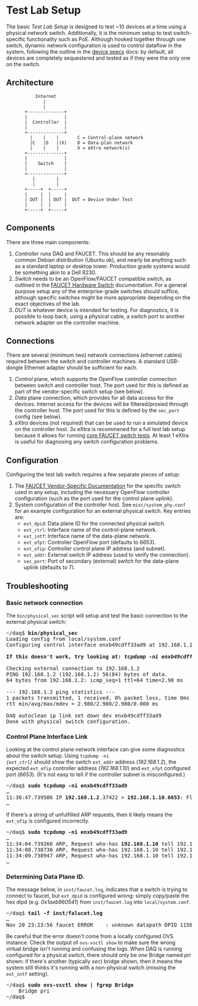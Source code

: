 # Test Lab Setup

The basic _Test Lab Setup_ is designed to test ~10 devices at a time using a physical network
switch. Additionally, it is the minimum setup to test switch-specific functionality such as PoE.
Although hooked together through one switch, dynamic network configuration is used to control
dataflow in the system, following the outline in the [device specs](device_specs.md) docs: by
default, all devices are completely sequestered and tested as if they were the only one on the
switch.

## Architecture

```
           Internet
              |
              |
       +--------------+
       |              |
       |  Controller  |
       |              |
       +--------------+
         |    |    |       C = Control-plane network
         |C   |D   |(X)    D = Data-plan network
         |    |    |       X = eXtra network(s)
       +--------------+
       |              |
       |    Switch    |
       |              |
       +--------------+
          |        |
          |        |
       +-----+  +-----+
       |     |  |     |
       | DUT |  | DUT |  DUT = Device Under Test
       |     |  |     |
       +-----+  +-----+

```

## Components

There are three main components:
1. _Controller_ runs DAQ and FAUCET. This should be any resonably common Debian distribution
(Ubuntu ok), and nearly be anything such as a standard laptop or desktop tower. Production
grade systems would be something akin to a Dell R230.
2. _Switch_ needs to be an OpenFlow/FAUCET compatible switch, as outlined in the
[FAUCET Hardware Switch](https://faucet.readthedocs.io/en/latest/vendors/index.html) documentation.
For a general purpose setup any of the enterprise-grade switches should suffice, although specific
switches might be more appropriate depending on the exact objectives of the lab.
3. _DUT_ is whatever device is intended for testing. For diagnostics, it is possible to loop back,
using a physical cable, a switch port to another network adapter on the controller machine.

## Connections

There are several (minimum two) network connections (ethernet cables) required between the switch
and controller machines. A standard USB-dongle Ethernet adapter should be sufficient for each.
1. _Control_ plane, which supports the OpenFlow controller connection between switch and controller
host. The port used for this is defined as part of the vendor-specific switch setup (see below).
2. _Data_ plane connection, which provides for all data access for the devices. Internet access for
the devices will be filtered/proxied through the controller host. The port used for this is defined
by the `sec_port` config (see below).
3. _eXtra_ devices (not required) that can be used to run a simulated device on the controller
host. 3x eXtra is recommened for a full test lab setup because it allows for running
[core FAUCET switch tests](https://faucet.readthedocs.io/en/latest/testing.html#hardware-switch-testing-with-docker).
At least 1 eXtra is useful for diagnosing any switch configuration problems.

## Configuration

Configuring the test lab switch requires a few separate pieces of setup:
1. The [FAUCET Vendor-Specific Documentation](https://docs.faucet.nz/en/latest/vendors/index.html)
for the specific switch used in any setup, including the necessary OpenFlow controller
configuration (such as the port used for the control plane uplink).
2. System configuration of the controller host. See `misc/system_phy.conf` for an example
configuration for an external physical switch. Key entries are:
    * `ext_dpid`: Data plane ID for the connected physical switch.
    * `ext_ctrl`: Interface name of the control-plane network.
    * `ext_intf`: Interface name of the data-plane network.
    * `ext_ofpt`: Controller OpenFlow port (defaults to 6653).
    * `ext_ofip`: Controller control plane IP address (and subnet).
    * `ext_addr`: External switch IP address (used to verify the connection).
    * `sec_port`: Port of secondary (external) switch for the data-plane uplink (defaults to 7).

## Troubleshooting

### Basic network connection

The `bin/physical_sec` script will setup and test the basic connection to the external physical switch:
<pre>
~/daq$ <b>bin/physical_sec</b>
Loading config from local/system.conf
Configuring control interface enxb49cdff33ad9 at 192.168.1.10/16

<b>If this doesn't work, try looking at: <i>tcpdump -ni enxb49cdff33ad9</i></b>

Checking external connection to 192.168.1.2
PING 192.168.1.2 (192.168.1.2) 56(84) bytes of data.
64 bytes from 192.168.1.2: icmp_seq=1 ttl=64 time=2.98 ms

--- 192.168.1.2 ping statistics ---
1 packets transmitted, 1 received, 0% packet loss, time 0ms
rtt min/avg/max/mdev = 2.980/2.980/2.980/0.000 ms

DAQ autoclean ip link set down dev enxb49cdff33ad9
Done with physical switch configuration.
</pre>

### Control Plane Interface Link

Looking at the control plane network interface can give some diagnostics about the switch setup.
Using <code>tcpdump -ni <em>{ext_ctrl}</em></code> should show the switch `ext_addr` address
(_192.168.1.2_), the expected `ext_ofip` controller address (_192.168.1.10_) and `ext_ofpt`
configured port (_6653_). (It's not easy to tell if the controller subnet is misconfigured.)

<pre>
~/daq$ <b>sudo tcpdump -ni enxb49cdff33ad9</b>
&hellip;
11:30:47.739506 IP <b>192.168.1.2</b>.37422 > <b>192.168.1.10</b>.<b>6653</b>: Flags [S], seq 2153185008, win 29200, options [mss 1460,sackOK,TS val 38338000 ecr 0,nop,wscale 7], length 0
&hellip;
</pre>

If there's a string of unfulfilled ARP requests, then it likely means the `ext_ofip` is
configured incorrectly.
<pre>
~/daq$ <b>sudo tcpdump -ni enxb49cdff33ad9</b>
&hellip;
11:34:04.739266 ARP, Request who-has <b>192.168.1.10</b> tell 192.168.1.2, length 46
11:34:08.738730 ARP, Request who-has 192.168.1.10 tell 192.168.1.2, length 46
11:34:09.738947 ARP, Request who-has 192.168.1.10 tell 192.168.1.2, length 46
&hellip;
</pre>

### Determining Data Plane ID.

The message below, in `inst/faucet.log`, indicates that a switch is trying
to connect to faucet, but `ext_dpid` is configured wrong: simply copy/paste
the hex dipd (e.g. _0x1aeb960541_) from `inst/faucet.log` into `local/system.conf`.
<pre>
~/daq$ <b>tail -f inst/falucet.log</b>
&hellip;
Nov 20 23:23:56 faucet ERROR    <ryu.controller.ofp_event.EventOFPSwitchFeatures object at 0x7fd22a14dcc0>: unknown datapath DPID 115621627201 (<b>0x1aeb960541</b>)
</pre>

Be careful that the error doesn't come from a locally configured OVS instance. Check
the output of `ovs-vsctl show` to make sure the wrong virtual bridge isn't running
and confusing the logs. When DAQ is running configured for a physical switch,
there should only be _one_ Bridge named _pri_ shown: if there's another (typically
_sec_) bridge shown, then it means the system still thinks it's running with a
non-physical switch (missing the `ext_intf` setting).
<pre>
~/daq$ <b>sudo ovs-vsctl show | fgrep Bridge</b>
    Bridge pri
~/daq$
</pre>
